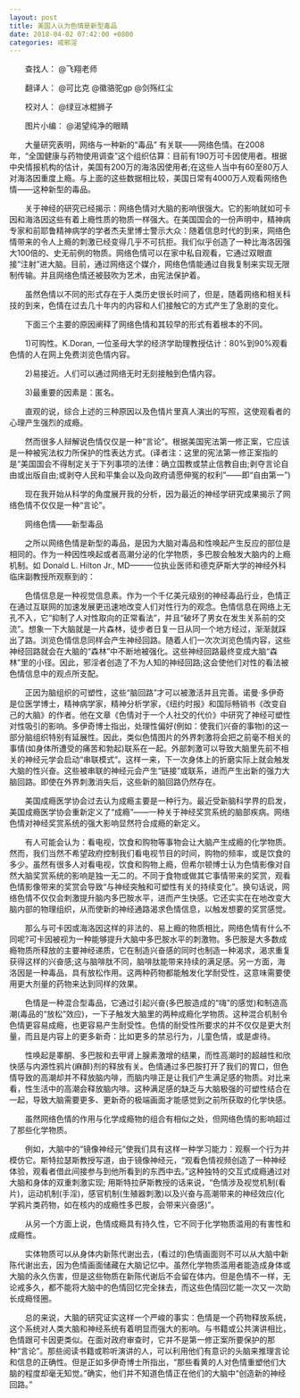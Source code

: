 ```yaml
---
layout: post
title: 美国人认为色情是新型毒品
date: 2018-04-02 07:42:00 +0800
categories: 戒邪淫
---
```


　　查找人： @飞翔老师
　　翻译人： @可比克 @徽骆驼gp @剑殇红尘
　　校对人： @绿豆冰棍狮子
　　图片小编： @渴望纯净的眼睛
　　大量研究表明，网络与一种新的“毒品” 有关联——网络色情。在2008年，“全国健康与药物使用调查”这个组织估算：目前有190万可卡因使用者。根据中央情报机构的估计，美国有200万的海洛因使用者;在这些人当中有60至80万人对海洛因重度上瘾。与上面的这些数据相比较，美国日常有4000万人观看网络色情——这种新型的毒品。
　　关于神经的研究已经揭示：网络色情对大脑的影响很强大。它的影响就如可卡因和海洛因这些有着上瘾性质的物质一样强大。在美国国会的一份声明中，精神病专家和前耶鲁精神病学的学者杰夫里博士警示大众：随着信息时代的到来，网络色情带来的令人上瘾的刺激已经变得几乎不可抗拒。我们似乎创造了一种比海洛因强大100倍的、史无前例的物质。网络色情可以在家中私自观看，它通过双眼直接“注射”进大脑。目前，通过网络这个媒介，网络色情能通过自我复制来实现无限制传输。并且网络色情还被鼓吹为艺术，由宪法保护着。
　　虽然色情以不同的形式存在于人类历史很长时间了，但是，随着网络和相关科技的到来，色情在过去几十年内的内容和人们接触它的方式产生了急剧的变化。
　　下面三个主要的原因阐释了网络色情和其较早的形式有着根本的不同。
　　1)可购性。K.Doran, 一位圣母大学的经济学助理教授估计：80%到90%观看色情的人在网上免费浏览色情内容。
　　2)易接近。人们可以通过网络无时无刻接触到色情内容。
　　3)最重要的因素是：匿名。
　　直观的说，综合上述的三种原因以及色情片里真人演出的写照，这使观看者的心理产生强烈的成瘾。
　　然而很多人辩解说色情仅仅是一种“言论”。根据美国宪法第一修正案，它应该是一种被宪法权力所保护的性表达方式。(译者注：这里的宪法第一修正案指的是“美国国会不得制定关于下列事项的法律：确立国教或禁止信教自由;剥夺言论自由或出版自由;或剥夺人民和平集会以及向政府请愿伸冤的权利”——即“自由第一”)
　　现在我开始从科学的角度展开我的分析，因为最近的神经学研究成果揭示了网络色情不仅仅是一种“言论”。
　　网络色情——新型毒品
　　之所以网络色情是新型的毒品，是因为大脑对毒品和性唤起产生反应的部位是相同的。作为一种因性唤起或者高潮分泌的化学物质，多巴胺会触发大脑内的上瘾机制。如 Donald L. Hilton Jr., MD——一位执业医师和德克萨斯大学的神经外科临床副教授所观察到的：
　　色情信息是一种视觉信息素。作为一个千亿美元级别的神经毒品行业，色情正在通过互联网的加速发展更迅速地改变人们对性行为的观念。色情信息在网络上无孔不入，它“抑制了人对性取向的正常看法”，并且“破坏了男女在发生关系前的交流”。想象一下大脑就是一片森林，徒步者日复一日从同一个地方经过，渐渐就踩出了路。浏览色情信息同样会产生神经回路。随着人们一次次浏览色情内容，这些神经回路就会在大脑的“森林”中不断地被强化。这些神经回路最终变成大脑“森林”里的小径。因此，邪淫者创造了不为人知的神经回路;这会使他们对性的看法被色情信息中的观点所支配。
　　正因为脑组织的可塑性，这些“脑回路”才可以被激活并且完善。诺曼·多伊奇是位医学博士，精神病学家，精神分析学家，《纽约时报》和国际畅销书《改变自己的大脑》的作者。他在文章《色情对于一个人社交的代价》中研究了神经可塑性对性吸引的影响。多伊奇博士指出，处理性偏好(例如：使我们兴奋的事物)的这一部分脑组织特别有延展性。因此，类似色情图片的外界刺激将会把之前毫不相关的事情(如身体所遭受的痛苦和勃起)联系在一起。外部刺激可以导致大脑里先前不相关的神经元学会启动“串联模式”。这样一来，下一次身体上的折磨实际上就会触发大脑的性兴奋。这些被串联的神经元会产生“链接”或联系，进而产生出新的强力大脑回路。即使在外界刺激消失后，这些新的脑回路仍然存在。
　　美国成瘾医学协会过去认为成瘾主要是一种行为。最近受新脑科学界的启发，美国成瘾医学协会重新定义了“成瘾”——一种关于神经奖赏系统的脑部疾病。网络色情对神经奖赏系统的强大影响显然符合成瘾的新定义。
　　有人可能会认为：看电视，饮食和购物等事物会让大脑产生成瘾的化学物质。然而，我们当然不希望政府控制我们看电视节目的时间，购物的频率，或是饮食的多少。虽然有很多人对看电视，饮食和购物上瘾，但希尔顿博士认为色情影像对自然大脑奖赏系统的影响是独一无二的。不同于食物或做其它事情带来的奖赏，观看色情影像带来的奖赏会导致“与神经突触和可塑性有关的持续变化”。换句话说，网络色情不仅仅会刺激提升脑内多巴胺水平，进而产生快感。它还实实在在地改变大脑内部的物理组织，从而使新的神经通路渴求色情信息，以触发想要的奖赏感觉。
　　那么与可卡因或海洛因这样的非法的、易上瘾的物质相比，网络色情有什么不同呢?可卡因被视为一种能够提升大脑中多巴胺水平的刺激物。多巴胺是大多数成瘾物质所释放的主要神经递质，它在制造兴奋感的同时也制造一种渴求，渴求重复获得这样的兴奋感;这与脑啡肽不同，脑啡肽能带来持续的满足感。另一方面，海洛因是一种毒品，具有放松作用。这两种药物都能触发化学耐受性，这意味需要使用更大剂量的药物来达到同样的效果。
　　色情是一种混合型毒品，它通过引起兴奋(多巴胺造成的“嗨”的感觉)和制造高潮(毒品的“放松”效应)，一下子触发大脑里的两种成瘾化学物质。这种混合机制令色情更容易成瘾，也更容易产生耐受性。色情的耐受性所要求的并不仅仅是更大剂量，而且是内容上的更多新奇：比如更多的禁忌行为，儿童色情，或是虐待。
　　性唤起是睾酮、多巴胺和去甲肾上腺素激增的结果，而性高潮时的超越性和欣快感与内源性鸦片(麻醉)剂的释放有关。色情通过多巴胺打开了我们的胃口，但色情导致的高潮却并不释放脑内啡，而脑内啡正是让我们产生满足感的物质。对比来看，性生活中的高潮会释放脑内啡。这种满足感的缺乏与大脑极强的可塑性结合在一起，导致大脑需要更多、更新奇的极端画面才能感觉到之前所获取的化学快感。
　　虽然网络色情的作用与化学成瘾物的组合有相似之处，但网络色情的影响超过了那些化学物质。
　　例如，大脑中的“镜像神经元”使我们具有这样一种学习能力：观察一个行为并模仿它。斯特拉瑟斯教授写道，由于镜像神经元，“观看色情视频创造了一种神经体验，观看者借此间接参与到他所看到的东西中去。”这种独特的交互式成瘾通过对大脑和身体的双重刺激实现; 用斯特拉萨斯教授的话来说，“色情涉及视觉机制(看片)，运动机制(手淫)，感官机制(生殖器刺激)以及兴奋与高潮带来的神经效应(化学鸦片类药物，如在核内的成瘾性多巴胺，会带来兴奋感)”。
　　从另一个方面上说，色情成瘾具有持久性，它不同于化学物质滥用的有害性和成瘾性。
　　实体物质可以从身体内新陈代谢出去，(看过的)色情画面则不可以从大脑中新陈代谢出去，因为色情画面储藏在大脑记忆中。虽然化学物质滥用者能造成身体或大脑的永久伤害，但是这些物质在新陈代谢后不会留在体内。但是色情不一样，无论戒多久，都不能将大脑中的色情回忆完全抹去，而这些色情回忆能一次又一次助长成瘾怪圈。
　　总的来说，大脑的研究证实这样一个严峻的事实：色情是一个药物释放系统，这个系统对人类大脑和神经系统有着明显而强大的影响。与书籍或公共演讲相比，色情跟可卡因更类似。在面对政府审查时，它并不是第一修正案所要保护的那种“言论”。那些阅读书籍或聆听演讲的人，可以利用他们有意识的头脑来推理言论和信息的正确性。但是正如多伊奇博士所指出，“那些看黄的人对色情重塑他们大脑的程度却毫无知觉。”确实，他们并不知道色情正在他们的大脑中“创造新的神经回路。”